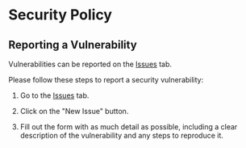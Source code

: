 # Security Policy

## Reporting a Vulnerability

Vulnerabilities can be reported on the [Issues](https://github.com/eoussama/firemitt/issues) tab.

Please follow these steps to report a security vulnerability:

1. Go to the [Issues](https://github.com/eoussama/firemitt/issues) tab.

2. Click on the "New Issue" button.

3. Fill out the form with as much detail as possible, including a clear description of the vulnerability and any steps to reproduce it.